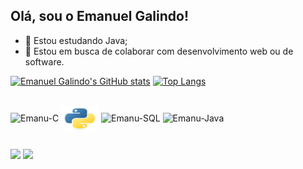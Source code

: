 ## Olá, sou o Emanuel Galindo!

- 🌱 Estou estudando Java;
- 👯 Estou em busca de colaborar com desenvolvimento web ou de software.

[![Emanuel Galindo's GitHub stats](https://github-readme-stats.vercel.app/api?username=emanugalindo&show_icons=true&theme=radical)](https://github.com/emanugalindo)
[![Top Langs](https://github-readme-stats.vercel.app/api/top-langs/?username=emanugalindo&show_icons=true&theme=radical)](https://github.com/emanugalindo)

<div style="display: inline_block"><br>
  <img align="center" alt="Emanu-C" height="40" width="60" src="https://img.shields.io/badge/C-00599C?style=for-the-badge&logo=c&logoColor=white">
  <img align="center" alt="Emanu-Python" height="40" width="60" src="https://raw.githubusercontent.com/devicons/devicon/master/icons/python/python-original.svg">
  <img align="center" alt="Emanu-SQL" height="40" width="60" src="https://img.shields.io/badge/Oracle-F80000?style=for-the-badge&logo=Oracle&logoColor=white">
  <img align="center" alt="Emanu-Java" height="40" width="60" src="https://img.shields.io/badge/Java-ED8B00?style=for-the-badge&logo=openjdk&logoColor=white">
</div>

  ##

<div>  
  <a href = "mailto:emanuel.galindo410@gmail.com"><img src="https://img.shields.io/badge/-Gmail-%23333?style=for-the-badge&logo=gmail&logoColor=white" target="_blank"></a>
  <a href="https://www.linkedin.com/in/emanuel-galindo-892320300" target="_blank"><img src="https://img.shields.io/badge/-LinkedIn-%230077B5?style=for-the-badge&logo=linkedin&logoColor=white" target="_blank"></a> 
  
</div>

